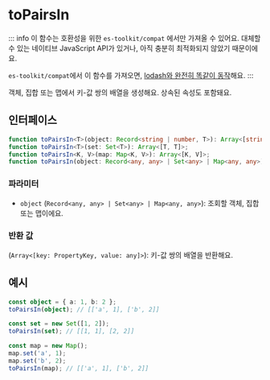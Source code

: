 # toPairsIn

::: info
이 함수는 호환성을 위한 `es-toolkit/compat` 에서만 가져올 수 있어요. 대체할 수 있는 네이티브 JavaScript API가 있거나, 아직 충분히 최적화되지 않았기 때문이에요.

`es-toolkit/compat`에서 이 함수를 가져오면, [lodash와 완전히 똑같이 동작](../../../compatibility.md)해요.
:::

객체, 집합 또는 맵에서 키-값 쌍의 배열을 생성해요. 상속된 속성도 포함돼요.

## 인터페이스

```typescript
function toPairsIn<T>(object: Record<string | number, T>): Array<[string, T]>;
function toPairsIn<T>(set: Set<T>): Array<[T, T]>;
function toPairsIn<K, V>(map: Map<K, V>): Array<[K, V]>;
function toPairsIn(object: Record<any, any> | Set<any> | Map<any, any>): Array<[PropertyKey, any]>;
```

### 파라미터

- `object` (`Record<any, any> | Set<any> | Map<any, any>`): 조회할 객체, 집합 또는 맵이에요.

### 반환 값

(`Array<[key: PropertyKey, value: any]>`): 키-값 쌍의 배열을 반환해요.

## 예시

```typescript
const object = { a: 1, b: 2 };
toPairsIn(object); // [['a', 1], ['b', 2]]

const set = new Set([1, 2]);
toPairsIn(set); // [[1, 1], [2, 2]]

const map = new Map();
map.set('a', 1);
map.set('b', 2);
toPairsIn(map); // [['a', 1], ['b', 2]]
```